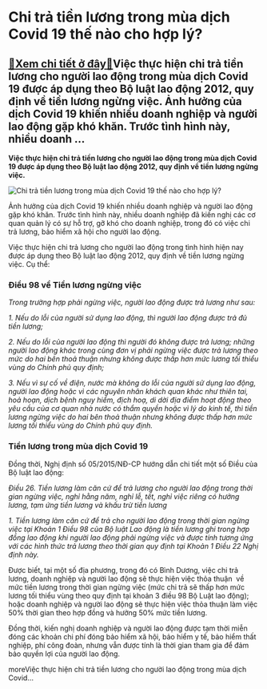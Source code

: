 Chi trả tiền lương trong mùa dịch Covid 19 thế nào cho hợp lý?
==============================================================

[:gift:Xem chi tiết ở đây:gift:](https://hddtvn.com/chi-tra-tien-luong-trong-mua-dich-covid-19-the-nao-cho-hop-ly/)Việc thực hiện chi trả tiền lương cho người lao động trong mùa dịch Covid 19 được áp dụng theo Bộ luật lao động 2012, quy định về tiền lương ngừng việc. Ảnh hưởng của dịch Covid 19 khiến nhiều doanh nghiệp và người lao động gặp khó khăn. Trước tình hình này, nhiều doanh …
--------------------------------------------------------------------------------------------------------------------------------------------------------------------------------------------------------------------------------------------------------------------------------

**Việc thực hiện chi trả tiền lương cho người lao động trong mùa dịch Covid 19 được áp dụng theo Bộ luật lao động 2012, quy định về tiền lương ngừng việc.**


![Chi trả tiền lương trong mùa dịch Covid 19 thế nào cho hợp lý?](https://hddtvn.com/wp-content/uploads/2021/01/photo-1-1560472318682521445802.jpg)


Ảnh hưởng của dịch Covid 19 khiến nhiều doanh nghiệp và người lao động gặp khó khăn. Trước tình hình này, nhiều doanh nghiệp đã kiến nghị các cơ quan quản lý có sự hỗ trợ, gỡ khó cho doanh nghiệp, trong đó có việc chi trả lương, bảo hiểm xã hội cho người lao động.


Việc thực hiện chi trả lương cho người lao động trong tình hình hiện nay được áp dụng theo Bộ luật lao động 2012, quy định về tiền lương ngừng việc. Cụ thể:


### **Điều 98** **về** **Tiền lương ngừng việc**


*Trong trường hợp phải ngừng việc, người lao động được trả lương như sau:*


*1. Nếu do lỗi của người sử dụng lao động, thì người lao động được trả đủ tiền lương;*


*2. Nếu do lỗi của người lao động thì người đó không được trả lương; những người lao động khác trong cùng đơn vị phải ngừng việc được trả lương theo mức do hai bên thoả thuận nhưng không được thấp hơn mức lương tối thiểu vùng do Chính phủ quy định;*


*3. Nếu vì sự cố về điện, nước mà không do lỗi của người sử dụng lao động, người lao động hoặc vì các nguyên nhân khách quan khác như thiên tai, hoả hoạn, dịch bệnh nguy hiểm, địch hoạ, di dời địa điểm hoạt động theo yêu cầu của cơ quan nhà nước có thẩm quyền hoặc vì lý do kinh tế, thì tiền lương ngừng việc do hai bên thoả thuận nhưng không được thấp hơn mức lương tối thiểu vùng do Chính phủ quy định.*


### **Tiền lương trong mùa dịch Covid 19**


Đồng thời, Nghị định số 05/2015/NĐ-CP hướng dẫn chi tiết một số Điều của Bộ luật lao động:


*Điều 26. Tiền lương làm căn cứ để trả lương cho người lao động trong thời gian ngừng việc, nghỉ hằng năm, nghỉ lễ, tết, nghỉ việc riêng có hưởng lương, tạm ứng tiền lương và khấu trừ tiền lương*


*1. Tiền lương làm căn cứ để trả cho người lao động trong thời gian ngừng việc tại Khoản 1 Điều 98 của Bộ luật Lao động là tiền lương ghi trong hợp đồng lao động khi người lao động phải ngừng việc và được tính tương ứng với các hình thức trả lương theo thời gian quy định tại Khoản 1 Điều 22 Nghị định này.*


Được biết, tại một số địa phương, trong đó có Bình Dương, việc chi trả lương, doanh nghiệp và người lao động sẽ thực hiện việc thỏa thuận  về mức tiền lương trong thời gian ngừng việc (mức chi trả sẽ thấp hơn mức lương tối thiểu vùng theo quy định tại khoản 3 điều 98 Bộ Luật lao động); hoặc doanh nghiệp và người lao động sẽ thực hiện việc thỏa thuận làm việc 50% thời gian theo hợp đồng và hưởng 50% mức tiền lương.


Đồng thời, kiến nghị doanh nghiệp và người lao động được tạm thời miễn đóng các khoản chi phí đóng bảo hiểm xã hội, bảo hiểm y tế, bảo hiểm thất nghiệp, phí công đoàn, nhưng vẫn được tính là thời gian tham gia để đảm bảo quyền lợi của người lao động.



moreViệc thực hiện chi trả tiền lương cho người lao động trong mùa dịch Covid…

